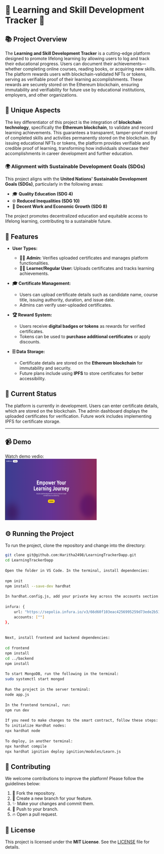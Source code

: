 # 🌟 Learning and Skill Development Tracker 🌟

## 📚 Project Overview

The **Learning and Skill Development Tracker** is a cutting-edge platform designed to promote lifelong learning by allowing users to log and track their educational progress. Users can document their achievements—whether completing online courses, reading books, or acquiring new skills. The platform rewards users with blockchain-validated NFTs or tokens, serving as verifiable proof of their learning accomplishments. These rewards are securely stored on the Ethereum blockchain, ensuring immutability and verifiability for future use by educational institutions, employers, and other organizations.

## 🚀 Unique Aspects

The key differentiator of this project is the integration of **blockchain technology**, specifically the **Ethereum blockchain**, to validate and record learning achievements. This guarantees a transparent, tamper-proof record of completed skills and activities permanently stored on the blockchain. By issuing educational NFTs or tokens, the platform provides verifiable and credible proof of learning, transforming how individuals showcase their accomplishments in career development and further education.

### 🌍 Alignment with Sustainable Development Goals (SDGs)

This project aligns with the **United Nations' Sustainable Development Goals (SDGs)**, particularly in the following areas:

- 🎓 **Quality Education (SDG 4)**
- 🌐 **Reduced Inequalities (SDG 10)**
- 💼 **Decent Work and Economic Growth (SDG 8)**

The project promotes decentralized education and equitable access to lifelong learning, contributing to a sustainable future.

## 🔑 Features

- **User Types:**
  - 👩‍💻 **Admin:** Verifies uploaded certificates and manages platform functionalities.
  - 👨‍🎓 **Learner/Regular User:** Uploads certificates and tracks learning achievements.

- **🎓 Certificate Management:**
  - Users can upload certificate details such as candidate name, course title, issuing authority, duration, and issue date.
  - Admins can verify user-uploaded certificates.

- **🏆 Reward System:**
  - Users receive **digital badges or tokens** as rewards for verified certificates.
  - Tokens can be used to **purchase additional certificates** or apply discounts.

- **🗄️ Data Storage:**
  - Certificate details are stored on the **Ethereum blockchain** for immutability and security.
  - Future plans include using **IPFS** to store certificates for better accessibility.

## 📅 Current Status

The platform is currently in development. Users can enter certificate details, which are stored on the blockchain. The admin dashboard displays the uploaded certificates for verification. Future work includes implementing IPFS for certificate storage.

---


## :video_camera: Demo ##
Watch demo vedio:<br>
<a href="https://drive.google.com/file/d/1CZrqYlNZ9nLJWrE3WXzM1q9WaqesdyoP/view?usp=sharing">
    <img src="https://github.com/Haritha2498/LearningTrackerDapp/blob/main/frontend/src/assets/images/img.png" alt="demo video" width="300" height="200" />
</a>


## ⚙️ Running the Project

To run the project, clone the repository and change into the directory:

```bash
git clone git@github.com:Haritha2498/LearningTrackerDapp.git
cd LearningTrackerDapp

Open the folder in VS Code. In the terminal, install dependencies:

npm init
npm install --save-dev hardhat

In hardhat.config.js, add your private key across the accounts section:

infura: {
    url: "https://sepolia.infura.io/v3/66d60f103eac4256995259d73ede2b51",
    accounts: [""]
},


Next, install frontend and backend dependencies:

cd frontend
npm install
cd ../backend
npm install

To start MongoDB, run the following in the terminal:
sudo systemctl start mongod

Run the project in the server terminal:
node app.js

In the frontend terminal, run:
npm run dev

If you need to make changes to the smart contract, follow these steps:
To initialize Hardhat nodes:
npx hardhat node

To deploy, in another terminal:
npx hardhat compile
npx hardhat ignition deploy ignition/modules/Learn.js

```

## 🤝 Contributing

We welcome contributions to improve the platform! Please follow the guidelines below:

1. 🍴 Fork the repository.
2. 🌿 Create a new branch for your feature.
3. ✨ Make your changes and commit them.
4. 🚀 Push to your branch.
5. 🔥 Open a pull request.

## 📜 License

This project is licensed under the **MIT License**. See the [LICENSE](./LICENSE) file for details.






